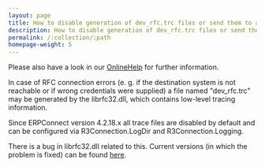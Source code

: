 ```yaml
---
layout: page
title: How to disable generation of dev_rfc.trc files or send them to a specific location
description: How to disable generation of dev_rfc.trc files or send them to a specific location
permalink: /:collection/:path
homepage-weight: 5
---
```


Please also have a look in our [OnlineHelp](https://help.theobald-software.com/en/) for further information.

In case of RFC connection errors (e. g. if the destination system is not reachable or if wrong credentials were supplied) a file named "dev_rfc.trc" may be generated by the librfc32.dll, which contains low-level tracing information.

Since ERPConnect version 4.2.18.x all trace files are disabled by default and can be configured via R3Connection.LogDir and R3Connection.Logging.

There is a bug in librfc32.dll related to this. Current versions (in which the problem is fixed) can be found [here](../general/useful-links).